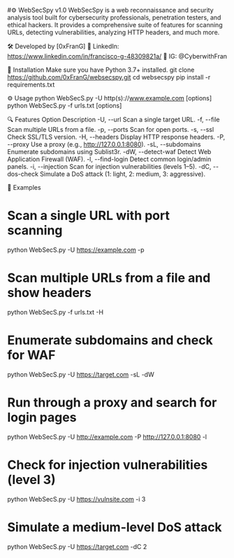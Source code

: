 #⚙️ WebSecSpy v1.0
WebSecSpy is a web reconnaissance and security analysis tool built for cybersecurity professionals, penetration testers, and ethical hackers.
It provides a comprehensive suite of features for scanning URLs, detecting vulnerabilities, analyzing HTTP headers, and much more.

🛠️ Developed by [0xFranG]
🔗 LinkedIn: https://www.linkedin.com/in/francisco-g-48309821a/ 
📸 IG: @CyberwithFran


🔧 Installation
Make sure you have Python 3.7+ installed.
	git clone https://github.com/0xFranG/websecspy.git
	cd websecspy
	pip install -r requirements.txt


⚙️ Usage
python WebSecS.py -U http(s)://www.example.com [options]
python WebSecS.py -f urls.txt [options]


🔍 Features
Option			Description
-U, --url		Scan a single target URL.
-f, --file		Scan multiple URLs from a file.
-p, --ports		Scan for open ports.
-s, --ssl		Check SSL/TLS version.
-H, --headers		Display HTTP response headers.
-P, --proxy		Use a proxy (e.g., http://127.0.0.1:8080).
-sL, --subdomains	Enumerate subdomains using Sublist3r.
-dW, --detect-waf	Detect Web Application Firewall (WAF).
-l, --find-login	Detect common login/admin panels.
-i, --injection		Scan for injection vulnerabilities (levels 1–5).
-dC, --dos-check	Simulate a DoS attack (1: light, 2: medium, 3: aggressive).


📘 Examples
# Scan a single URL with port scanning
python WebSecS.py -U https://example.com -p

# Scan multiple URLs from a file and show headers
python WebSecS.py -f urls.txt -H

# Enumerate subdomains and check for WAF
python WebSecS.py -U https://target.com -sL -dW

# Run through a proxy and search for login pages
python WebSecS.py -U http://example.com -P http://127.0.0.1:8080 -l

# Check for injection vulnerabilities (level 3)
python WebSecS.py -U https://vulnsite.com -i 3

# Simulate a medium-level DoS attack
python WebSecS.py -U https://target.com -dC 2

